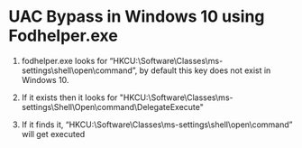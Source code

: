 # UAC Bypass in Windows 10 using Fodhelper.exe
1. fodhelper.exe looks for “HKCU:\Software\Classes\ms-settings\shell\open\command”, by default this key does not exist in Windows 10.

2. If it exists then it looks for "HKCU:\Software\Classes\ms-settings\Shell\Open\command\DelegateExecute"

3. If it finds it, “HKCU:\Software\Classes\ms-settings\shell\open\command” will get executed
